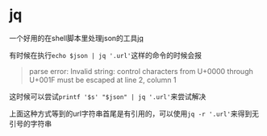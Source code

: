 # jq

一个好用的在shell脚本里处理json的工具[jq](https://stedolan.github.io/jq/)

有时候在执行`echo $json | jq '.url'`这样的命令的时候会报
> parse error: Invalid string: control characters from U+0000 through U+001F must be escaped at line 2, column 1

这时候可以尝试`printf '$s' "$json" | jq '.url'`来尝试解决

上面这种方式等到的url字符串首尾是有引用的，可以使用`jq -r '.url'`来得到无引号的字符串
